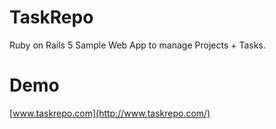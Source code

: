 # TaskRepo
Ruby on Rails 5 Sample Web App to manage Projects + Tasks.

# Demo
[www.taskrepo.com](http://www.taskrepo.com/)
